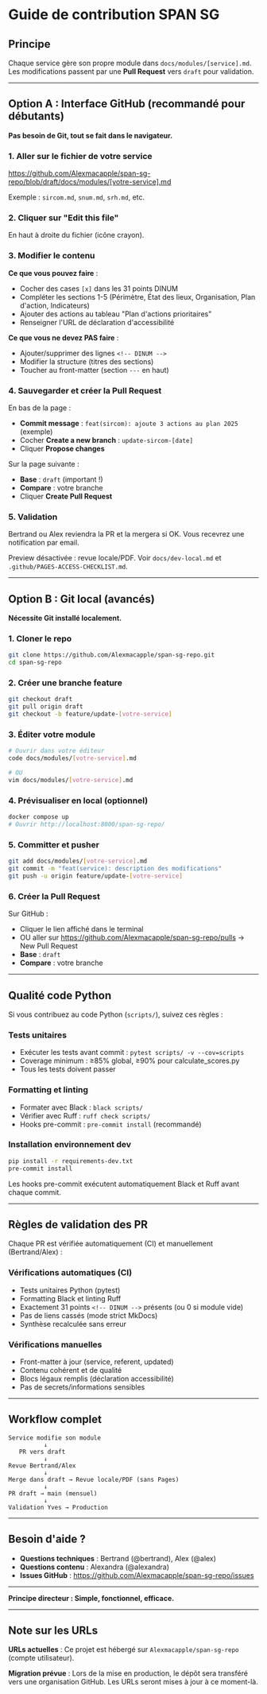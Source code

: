 # Guide de contribution SPAN SG

## Principe

Chaque service gère son propre module dans `docs/modules/[service].md`.
Les modifications passent par une **Pull Request** vers `draft` pour validation.

---

## Option A : Interface GitHub (recommandé pour débutants)

**Pas besoin de Git, tout se fait dans le navigateur.**

### 1. Aller sur le fichier de votre service

https://github.com/Alexmacapple/span-sg-repo/blob/draft/docs/modules/[votre-service].md

Exemple : `sircom.md`, `snum.md`, `srh.md`, etc.

### 2. Cliquer sur "Edit this file"

En haut à droite du fichier (icône crayon).

### 3. Modifier le contenu

**Ce que vous pouvez faire** :

- Cocher des cases `[x]` dans les 31 points DINUM
- Compléter les sections 1-5 (Périmètre, État des lieux, Organisation, Plan d'action, Indicateurs)
- Ajouter des actions au tableau "Plan d'actions prioritaires"
- Renseigner l'URL de déclaration d'accessibilité

**Ce que vous ne devez PAS faire** :

- Ajouter/supprimer des lignes `<!-- DINUM -->`
- Modifier la structure (titres des sections)
- Toucher au front-matter (section `---` en haut)

### 4. Sauvegarder et créer la Pull Request

En bas de la page :

- **Commit message** : `feat(sircom): ajoute 3 actions au plan 2025` (exemple)
- Cocher **Create a new branch** : `update-sircom-[date]`
- Cliquer **Propose changes**

Sur la page suivante :

- **Base** : `draft` (important !)
- **Compare** : votre branche
- Cliquer **Create Pull Request**

### 5. Validation

Bertrand ou Alex reviendra la PR et la mergera si OK.
Vous recevrez une notification par email.

Preview désactivée : revue locale/PDF. Voir `docs/dev-local.md` et `.github/PAGES-ACCESS-CHECKLIST.md`.

---

## Option B : Git local (avancés)

**Nécessite Git installé localement.**

### 1. Cloner le repo

```bash
git clone https://github.com/Alexmacapple/span-sg-repo.git
cd span-sg-repo
```

### 2. Créer une branche feature

```bash
git checkout draft
git pull origin draft
git checkout -b feature/update-[votre-service]
```

### 3. Éditer votre module

```bash
# Ouvrir dans votre éditeur
code docs/modules/[votre-service].md

# OU
vim docs/modules/[votre-service].md
```

### 4. Prévisualiser en local (optionnel)

```bash
docker compose up
# Ouvrir http://localhost:8000/span-sg-repo/
```

### 5. Committer et pusher

```bash
git add docs/modules/[votre-service].md
git commit -m "feat(service): description des modifications"
git push -u origin feature/update-[votre-service]
```

### 6. Créer la Pull Request

Sur GitHub :

- Cliquer le lien affiché dans le terminal
- OU aller sur https://github.com/Alexmacapple/span-sg-repo/pulls → New Pull Request
- **Base** : `draft`
- **Compare** : votre branche

---

## Qualité code Python

Si vous contribuez au code Python (`scripts/`), suivez ces règles :

### Tests unitaires
- Exécuter les tests avant commit : `pytest scripts/ -v --cov=scripts`
- Coverage minimum : ≥85% global, ≥90% pour calculate_scores.py
- Tous les tests doivent passer

### Formatting et linting
- Formater avec Black : `black scripts/`
- Vérifier avec Ruff : `ruff check scripts/`
- Hooks pre-commit : `pre-commit install` (recommandé)

### Installation environnement dev
```bash
pip install -r requirements-dev.txt
pre-commit install
```

Les hooks pre-commit exécutent automatiquement Black et Ruff avant chaque commit.

---

## Règles de validation des PR

Chaque PR est vérifiée automatiquement (CI) et manuellement (Bertrand/Alex) :

### Vérifications automatiques (CI)
- Tests unitaires Python (pytest)
- Formatting Black et linting Ruff
- Exactement 31 points `<!-- DINUM -->` présents (ou 0 si module vide)
- Pas de liens cassés (mode strict MkDocs)
- Synthèse recalculée sans erreur

### Vérifications manuelles
- Front-matter à jour (service, referent, updated)
- Contenu cohérent et de qualité
- Blocs légaux remplis (déclaration accessibilité)
- Pas de secrets/informations sensibles

---

## Workflow complet

```
Service modifie son module
          ↓
   PR vers draft
          ↓
Revue Bertrand/Alex
          ↓
Merge dans draft → Revue locale/PDF (sans Pages)
          ↓
PR draft → main (mensuel)
          ↓
Validation Yves → Production
```

---

## Besoin d'aide ?

- **Questions techniques** : Bertrand (@bertrand), Alex (@alex)
- **Questions contenu** : Alexandra (@alexandra)
- **Issues GitHub** : <https://github.com/Alexmacapple/span-sg-repo/issues>

---

**Principe directeur : Simple, fonctionnel, efficace.**

---

## Note sur les URLs

**URLs actuelles** : Ce projet est hébergé sur `Alexmacapple/span-sg-repo` (compte utilisateur).

**Migration prévue** : Lors de la mise en production, le dépôt sera transféré vers une organisation GitHub. Les URLs seront mises à jour à ce moment-là.
